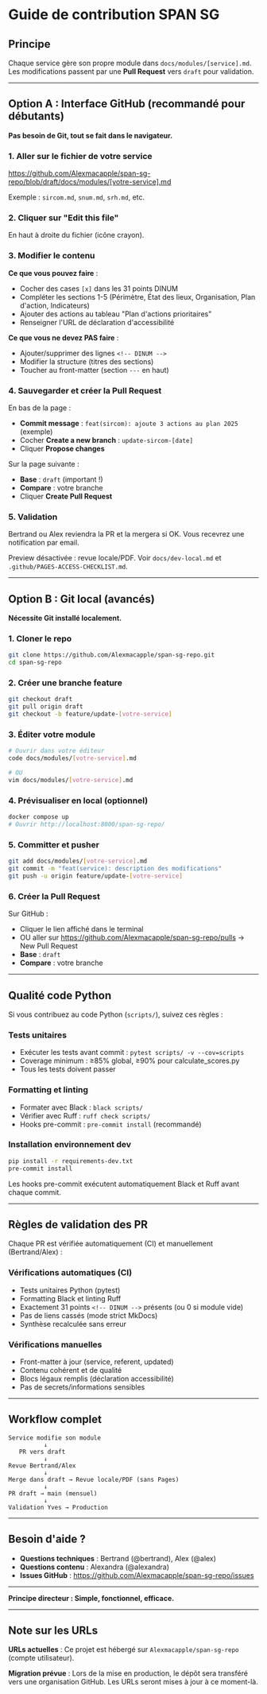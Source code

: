 # Guide de contribution SPAN SG

## Principe

Chaque service gère son propre module dans `docs/modules/[service].md`.
Les modifications passent par une **Pull Request** vers `draft` pour validation.

---

## Option A : Interface GitHub (recommandé pour débutants)

**Pas besoin de Git, tout se fait dans le navigateur.**

### 1. Aller sur le fichier de votre service

https://github.com/Alexmacapple/span-sg-repo/blob/draft/docs/modules/[votre-service].md

Exemple : `sircom.md`, `snum.md`, `srh.md`, etc.

### 2. Cliquer sur "Edit this file"

En haut à droite du fichier (icône crayon).

### 3. Modifier le contenu

**Ce que vous pouvez faire** :

- Cocher des cases `[x]` dans les 31 points DINUM
- Compléter les sections 1-5 (Périmètre, État des lieux, Organisation, Plan d'action, Indicateurs)
- Ajouter des actions au tableau "Plan d'actions prioritaires"
- Renseigner l'URL de déclaration d'accessibilité

**Ce que vous ne devez PAS faire** :

- Ajouter/supprimer des lignes `<!-- DINUM -->`
- Modifier la structure (titres des sections)
- Toucher au front-matter (section `---` en haut)

### 4. Sauvegarder et créer la Pull Request

En bas de la page :

- **Commit message** : `feat(sircom): ajoute 3 actions au plan 2025` (exemple)
- Cocher **Create a new branch** : `update-sircom-[date]`
- Cliquer **Propose changes**

Sur la page suivante :

- **Base** : `draft` (important !)
- **Compare** : votre branche
- Cliquer **Create Pull Request**

### 5. Validation

Bertrand ou Alex reviendra la PR et la mergera si OK.
Vous recevrez une notification par email.

Preview désactivée : revue locale/PDF. Voir `docs/dev-local.md` et `.github/PAGES-ACCESS-CHECKLIST.md`.

---

## Option B : Git local (avancés)

**Nécessite Git installé localement.**

### 1. Cloner le repo

```bash
git clone https://github.com/Alexmacapple/span-sg-repo.git
cd span-sg-repo
```

### 2. Créer une branche feature

```bash
git checkout draft
git pull origin draft
git checkout -b feature/update-[votre-service]
```

### 3. Éditer votre module

```bash
# Ouvrir dans votre éditeur
code docs/modules/[votre-service].md

# OU
vim docs/modules/[votre-service].md
```

### 4. Prévisualiser en local (optionnel)

```bash
docker compose up
# Ouvrir http://localhost:8000/span-sg-repo/
```

### 5. Committer et pusher

```bash
git add docs/modules/[votre-service].md
git commit -m "feat(service): description des modifications"
git push -u origin feature/update-[votre-service]
```

### 6. Créer la Pull Request

Sur GitHub :

- Cliquer le lien affiché dans le terminal
- OU aller sur https://github.com/Alexmacapple/span-sg-repo/pulls → New Pull Request
- **Base** : `draft`
- **Compare** : votre branche

---

## Qualité code Python

Si vous contribuez au code Python (`scripts/`), suivez ces règles :

### Tests unitaires
- Exécuter les tests avant commit : `pytest scripts/ -v --cov=scripts`
- Coverage minimum : ≥85% global, ≥90% pour calculate_scores.py
- Tous les tests doivent passer

### Formatting et linting
- Formater avec Black : `black scripts/`
- Vérifier avec Ruff : `ruff check scripts/`
- Hooks pre-commit : `pre-commit install` (recommandé)

### Installation environnement dev
```bash
pip install -r requirements-dev.txt
pre-commit install
```

Les hooks pre-commit exécutent automatiquement Black et Ruff avant chaque commit.

---

## Règles de validation des PR

Chaque PR est vérifiée automatiquement (CI) et manuellement (Bertrand/Alex) :

### Vérifications automatiques (CI)
- Tests unitaires Python (pytest)
- Formatting Black et linting Ruff
- Exactement 31 points `<!-- DINUM -->` présents (ou 0 si module vide)
- Pas de liens cassés (mode strict MkDocs)
- Synthèse recalculée sans erreur

### Vérifications manuelles
- Front-matter à jour (service, referent, updated)
- Contenu cohérent et de qualité
- Blocs légaux remplis (déclaration accessibilité)
- Pas de secrets/informations sensibles

---

## Workflow complet

```
Service modifie son module
          ↓
   PR vers draft
          ↓
Revue Bertrand/Alex
          ↓
Merge dans draft → Revue locale/PDF (sans Pages)
          ↓
PR draft → main (mensuel)
          ↓
Validation Yves → Production
```

---

## Besoin d'aide ?

- **Questions techniques** : Bertrand (@bertrand), Alex (@alex)
- **Questions contenu** : Alexandra (@alexandra)
- **Issues GitHub** : <https://github.com/Alexmacapple/span-sg-repo/issues>

---

**Principe directeur : Simple, fonctionnel, efficace.**

---

## Note sur les URLs

**URLs actuelles** : Ce projet est hébergé sur `Alexmacapple/span-sg-repo` (compte utilisateur).

**Migration prévue** : Lors de la mise en production, le dépôt sera transféré vers une organisation GitHub. Les URLs seront mises à jour à ce moment-là.
